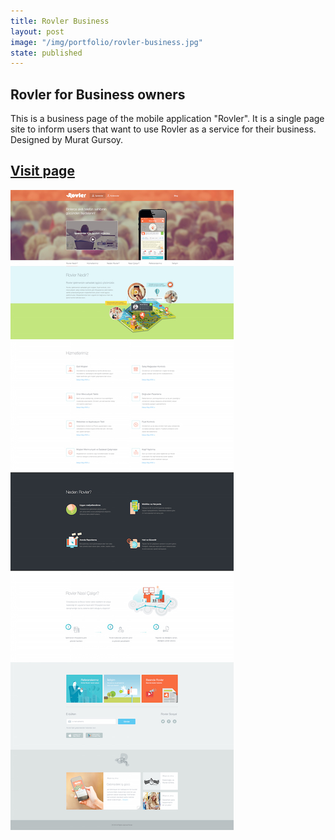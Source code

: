 ```yaml
---
title: Rovler Business
layout: post
image: "/img/portfolio/rovler-business.jpg"
state: published
---
```


## Rovler for Business owners

This is a business page of the mobile application "Rovler". It is a single page site to inform users that want to use Rovler as a service for their business. Designed by Murat Gursoy.

## <a href="http://www.rovler.com/business">Visit page</a>

<img src="/img/portfolio/rovler-business.jpg" />
